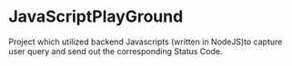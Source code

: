 # JavaScriptPlayGround

Project which utilized backend Javascripts (written in NodeJS)to capture user query and send out the corresponding Status Code.
